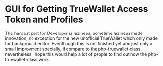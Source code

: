 # GUI for Getting TrueWallet Access Token and Profiles

The hardest part for Developer is laziness, sometime laziness made innovation, no exception for the new unofficial TrueWallet which only made for background editor. Eventhough this is not finished yet and just only a small improvment specially, if compare to the php-truewallet-class, nevertheless I hope this would help a lot of people to find out how the php-truewallet-class work.


